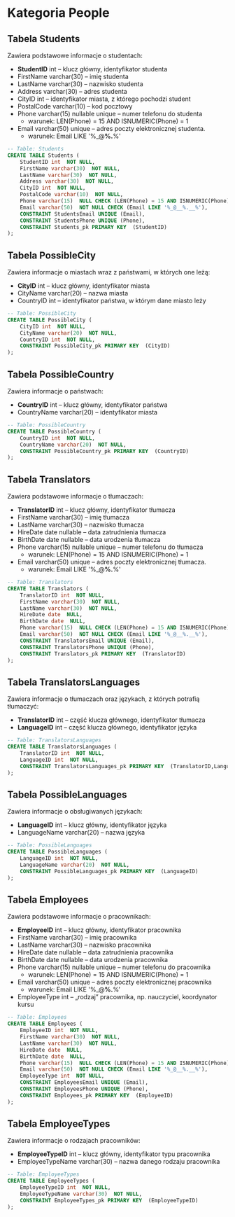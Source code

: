 # Kategoria People

## Tabela Students

Zawiera podstawowe informacje o studentach:

- **StudentID** int – klucz główny, identyfikator studenta
- FirstName varchar(30) – imię studenta
- LastName varchar(30) – nazwisko studenta
- Address varchar(30) – adres studenta
- CityID int – identyfikator miasta, z którego pochodzi student
- PostalCode varchar(10) – kod pocztowy
- Phone varchar(15) nullable unique – numer telefonu do studenta
  - warunek: LEN(Phone) = 15 AND ISNUMERIC(Phone) = 1
- Email varchar(50) unique – adres poczty elektronicznej studenta.
  - warunek: Email LIKE '%\_@**%.**%'

```sql
-- Table: Students
CREATE TABLE Students (
    StudentID int  NOT NULL,
    FirstName varchar(30)  NOT NULL,
    LastName varchar(30)  NOT NULL,
    Address varchar(30)  NOT NULL,
    CityID int  NOT NULL,
    PostalCode varchar(10)  NOT NULL,
    Phone varchar(15)  NULL CHECK (LEN(Phone) = 15 AND ISNUMERIC(Phone) = 1),
    Email varchar(50)  NOT NULL CHECK (Email LIKE '%_@__%.__%'),
    CONSTRAINT StudentsEmail UNIQUE (Email),
    CONSTRAINT StudentsPhone UNIQUE (Phone),
    CONSTRAINT Students_pk PRIMARY KEY  (StudentID)
);
```

## Tabela PossibleCity

Zawiera informacje o miastach wraz z państwami, w których one leżą:

- **CityID** int – klucz główny, identyfikator miasta
- CityName varchar(20) – nazwa miasta
- CountryID int – identyfikator państwa, w którym dane miasto leży

```sql
-- Table: PossibleCity
CREATE TABLE PossibleCity (
    CityID int  NOT NULL,
    CityName varchar(20)  NOT NULL,
    CountryID int  NOT NULL,
    CONSTRAINT PossibleCity_pk PRIMARY KEY  (CityID)
);
```

## Tabela PossibleCountry

Zawiera informacje o państwach:

- **CountryID** int – klucz główny, identyfikator państwa
- CountryName varchar(20) – identyfikator miasta

```sql
-- Table: PossibleCountry
CREATE TABLE PossibleCountry (
    CountryID int  NOT NULL,
    CountryName varchar(20)  NOT NULL,
    CONSTRAINT PossibleCountry_pk PRIMARY KEY  (CountryID)
);
```

## Tabela Translators

Zawiera podstawowe informacje o tłumaczach:

- **TranslatorID** int – klucz główny, identyfikator tłumacza
- FirstName varchar(30) – imię tłumacza
- LastName varchar(30) – nazwisko tłumacza
- HireDate date nullable – data zatrudnienia tłumacza
- BirthDate date nullable – data urodzenia tłumacza
- Phone varchar(15) nullable unique – numer telefonu do tłumacza
  - warunek: LEN(Phone) = 15 AND ISNUMERIC(Phone) = 1
- Email varchar(50) unique – adres poczty elektronicznej tłumacza.
  - warunek: Email LIKE '%\_@**%.**%'

```sql
-- Table: Translators
CREATE TABLE Translators (
    TranslatorID int  NOT NULL,
    FirstName varchar(30)  NOT NULL,
    LastName varchar(30)  NOT NULL,
    HireDate date  NULL,
    BirthDate date  NULL,
    Phone varchar(15)  NULL CHECK (LEN(Phone) = 15 AND ISNUMERIC(Phone) = 1),
    Email varchar(50)  NOT NULL CHECK (Email LIKE '%_@__%.__%'),
    CONSTRAINT TranslatorsEmail UNIQUE (Email),
    CONSTRAINT TranslatorsPhone UNIQUE (Phone),
    CONSTRAINT Translators_pk PRIMARY KEY  (TranslatorID)
);
```

## Tabela TranslatorsLanguages

Zawiera informacje o tłumaczach oraz językach, z których potrafią tłumaczyć:

- **TranslatorID** int – część klucza głównego, identyfikator tłumacza
- **LanguageID** int – część klucza głównego, identyfikator języka

```sql
-- Table: TranslatorsLanguages
CREATE TABLE TranslatorsLanguages (
    TranslatorID int  NOT NULL,
    LanguageID int  NOT NULL,
    CONSTRAINT TranslatorsLanguages_pk PRIMARY KEY  (TranslatorID,LanguageID)
);
```

## Tabela PossibleLanguages

Zawiera informacje o obsługiwanych językach:

- **LanguageID** int – klucz główny, identyfikator języka
- LanguageName varchar(20) – nazwa języka

```sql
-- Table: PossibleLanguages
CREATE TABLE PossibleLanguages (
    LanguageID int  NOT NULL,
    LanguageName varchar(20)  NOT NULL,
    CONSTRAINT PossibleLanguages_pk PRIMARY KEY  (LanguageID)
);
```

## Tabela Employees

Zawiera podstawowe informacje o pracownikach:

- **EmployeeID** int – klucz główny, identyfikator pracownika
- FirstName varchar(30) – imię pracownika
- LastName varchar(30) – nazwisko pracownika
- HireDate date nullable – data zatrudnienia pracownika
- BirthDate date nullable – data urodzenia pracownika
- Phone varchar(15) nullable unique – numer telefonu do pracownika
  - warunek: LEN(Phone) = 15 AND ISNUMERIC(Phone) = 1
- Email varchar(50) unique – adres poczty elektronicznej pracownika
  - warunek: Email LIKE '%\_@**%.**%’
- EmployeeType int – „rodzaj” pracownika, np. nauczyciel, koordynator kursu

```sql
-- Table: Employees
CREATE TABLE Employees (
    EmployeeID int  NOT NULL,
    FirstName varchar(30)  NOT NULL,
    LastName varchar(30)  NOT NULL,
    HireDate date  NULL,
    BirthDate date  NULL,
    Phone varchar(15)  NULL CHECK (LEN(Phone) = 15 AND ISNUMERIC(Phone) = 1),
    Email varchar(50)  NOT NULL CHECK (Email LIKE '%_@__%.__%'),
    EmployeeType int  NOT NULL,
    CONSTRAINT EmployeesEmail UNIQUE (Email),
    CONSTRAINT EmployeesPhone UNIQUE (Phone),
    CONSTRAINT Employees_pk PRIMARY KEY  (EmployeeID)
);
```

## Tabela EmployeeTypes

Zawiera informacje o rodzajach pracowników:

- **EmployeeTypeID** int – klucz główny, identyfikator typu pracownika
- EmployeeTypeName varchar(30) – nazwa danego rodzaju pracownika

```sql
-- Table: EmployeeTypes
CREATE TABLE EmployeeTypes (
    EmployeeTypeID int  NOT NULL,
    EmployeeTypeName varchar(30)  NOT NULL,
    CONSTRAINT EmployeeTypes_pk PRIMARY KEY  (EmployeeTypeID)
);
```
